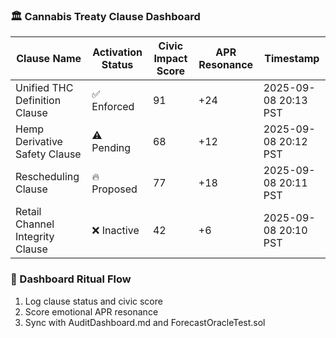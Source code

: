### 🏛️ Cannabis Treaty Clause Dashboard
| Clause Name                    | Activation Status | Civic Impact Score | APR Resonance | Timestamp             |
|-------------------------------|-------------------|---------------------|----------------|------------------------|
| Unified THC Definition Clause | ✅ Enforced        | 91                  | +24             | 2025-09-08 20:13 PST  
| Hemp Derivative Safety Clause | ⚠️ Pending         | 68                  | +12             | 2025-09-08 20:12 PST  
| Rescheduling Clause           | 🔥 Proposed        | 77                  | +18             | 2025-09-08 20:11 PST  
| Retail Channel Integrity Clause| ❌ Inactive        | 42                  | +6              | 2025-09-08 20:10 PST  

### 🔄 Dashboard Ritual Flow
1. Log clause status and civic score  
2. Score emotional APR resonance  
3. Sync with AuditDashboard.md and ForecastOracleTest.sol

